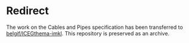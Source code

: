 # Redirect

The work on the Cables and Pipes specification has been transferred to [belgif/ICEGthema-imkl](https://github.com/belgif/ICEGthema-imkl).
This repository is preserved as an archive.
